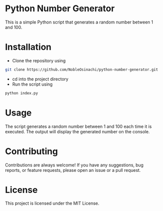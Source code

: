 # Python Number Generator
This is a simple Python script that generates a random number between 1 and 100.

# Installation
+ Clone the repository using  
```bash 
git clone https://github.com/NobleOsinachi/python-number-generator.git 
```
+ cd into the project directory
+ Run the script using 

```bash
python index.py
```

# Usage
The script generates a random number between 1 and 100 each time it is executed. The output will display the generated number on the console.

# Contributing
Contributions are always welcome! If you have any suggestions, bug reports, or feature requests, please open an issue or a pull request.

# License
This project is licensed under the MIT License.
